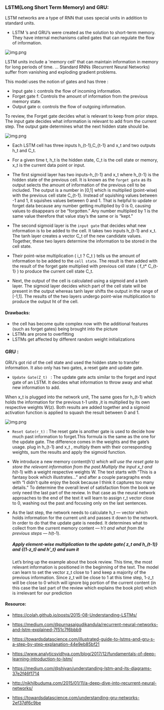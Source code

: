 
### LSTM(Long Short Term Memory) and GRU:

LSTM networks are a type of RNN that uses special units in addition to standard units. 

* LSTM ’s and GRU’s were created as the solution to short-term memory. They have internal mechanisms called gates that can regulate the flow of information.

![img.png](https://miro.medium.com/max/875/1*yBXV9o5q7L_CvY7quJt3WQ.png)

LSTM units include a 'memory cell' that can maintain information in memory for long periods of time. ... Standard RNNs (Recurrent Neural Networks) suffer from vanishing and exploding gradient problems.

This model uses the notion of gates and has three :
* Input gate i: controls the flow of incoming information.
* Forget gate f: Controls the amount of information from the previous memory state.
* Output gate o: controls the flow of outgoing information.

To review, the Forget gate decides what is relevant to keep from prior steps. The input gate decides what information is relevant to add from the current step. The output gate determines what the next hidden state should be.

![img.png](https://i.stack.imgur.com/aTDpS.png)

* Each LSTM cell has three inputs h_{t-1},C_{t-1} and x_t and two outputs h_t and C_t. 

* For a given time t, h_t is the hidden state, C_t is the cell state or memory, x_t is the current data point or input. 

* The first sigmoid layer has two inputs–h_{t-1} and x_t where h_{t-1} is the hidden state of the previous cell. It is known as the ```forget gate``` as its output selects the amount of information of the previous cell to be included. The output is a number in [0,1] which is multiplied (point-wise) with the previous cell state C_{t-1}. Instead of squishing values between -1 and 1, it squishes values between 0 and 1. That is helpful to update or forget data because any number getting multiplied by 0 is 0, causing values to disappears or be “forgotten.” Any number multiplied by 1 is the same value therefore that value stay’s the same or is “kept.” 

* The second sigmoid layer is the ```input gate``` that decides what new information is to be added to the cell. It takes two inputs h_{t-1} and x_t. The tanh layer creates a vector C_t of the new candidate values. Together, these two layers determine the information to be stored in the cell state. 

* Their point-wise multiplication ( i_t ? C_t ) tells us the amount of information to be added to the ```cell state```. The result is then added with the result of the forget gate multiplied with previous cell state ( f_t* C_{t-1} ) to produce the current cell state C_t. 

* Next, the output of the cell is calculated using a sigmoid and a tanh layer. The sigmoid layer decides which part of the cell state will be present in the output whereas tanh layer shifts the output in the range of [-1,1]. The results of the two layers undergo point-wise multiplication to produce the output ht of the cell.


#### Drawbacks:

* the cell has become quite complex now with the additional features (such as forget gates) being brought into the picture
* LSTMs are prone to overfitting 
* LSTMs get affected by different random weight initializations


### GRU : 

GRU’s got rid of the cell state and used the hidden state to transfer information. It also only has two gates, a reset gate and update gate.


* ```Update Gate(Z_t) ``` : The update gate acts similar to the forget and input gate of an LSTM. It decides what information to throw away and what new information to add.

When x_t is plugged into the network unit,  The same goes for h_(t-1) which holds the information for the previous t-1 units ,it is multiplied by its own respective  weights W(z). Both results are added together and a sigmoid activation function is applied to squash the result between 0 and 1.

![img.png](https://miro.medium.com/max/1580/1*1HJUlwKMWmAkHhUkwy9g3g.png)

* ```Reset Gate(r_t)``` : The reset gate is another gate is used to decide how much past information to forget.This formula is the same as the one for the update gate. The difference comes in the weights and the gate’s usage. plug in h_(t-1)  and x_t , multiply them with their corresponding weights, sum the results and apply the sigmoid function.

* We introduce a new memory content(h'_t) which will use the reset gate to store the relevant information from the past.Multiply the input x_t  and h_(t-1) with a weight respective weights W.
 The text starts with “This is a fantasy book which illustrates…” and after a couple paragraphs ends with “I didn’t quite enjoy the book because I think it captures too many details.” To determine the overall level of satisfaction from the book we only need the last part of the review. In that case as the neural network approaches to the end of the text it will learn to assign r_t vector close to 0, washing out the past and focusing only on the last sentences.

* As the last step, the network needs to calculate h_t — vector which holds information for the current unit and passes it down to the network. In order to do that the update gate is needed. It determines what to collect from the current memory content — h’_t and what from the previous steps — h_(t-1).
  ##### Apply element-wise multiplication to the update gate{ z_t and h_(t-1)} and {(1-z_t) and h’_t} and sum it 
  
  Let’s bring up the example about the book review. This time, the most relevant information is positioned in the beginning of the text. The model can learn to set the vector z_t close to 1 and keep a majority of the previous information. Since z_t will be close to 1 at this time step, 1-z_t will be close to 0 which will ignore big portion of the current content (in this case the last part of the review which explains the book plot) which is irrelevant for our prediction



#### Resource:

* https://colah.github.io/posts/2015-08-Understanding-LSTMs/
* https://medium.com/@purnasaigudikandula/recurrent-neural-networks-and-lstm-explained-7f51c7f6bbb9
* https://towardsdatascience.com/illustrated-guide-to-lstms-and-gru-s-a-step-by-step-explanation-44e9eb85bf21
* https://www.analyticsvidhya.com/blog/2017/12/fundamentals-of-deep-learning-introduction-to-lstm/
* https://medium.com/@shiyan/understanding-lstm-and-its-diagrams-37e2f46f1714
* http://nikhilbuduma.com/2015/01/11/a-deep-dive-into-recurrent-neural-networks/

* https://towardsdatascience.com/understanding-gru-networks-2ef37df6c9be


